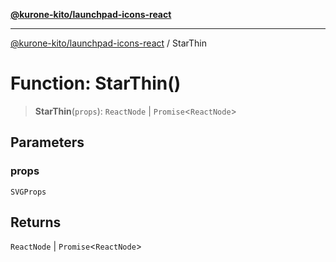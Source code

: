 [**@kurone-kito/launchpad-icons-react**](../README.md)

***

[@kurone-kito/launchpad-icons-react](../globals.md) / StarThin

# Function: StarThin()

> **StarThin**(`props`): `ReactNode` \| `Promise`\<`ReactNode`\>

## Parameters

### props

`SVGProps`

## Returns

`ReactNode` \| `Promise`\<`ReactNode`\>
